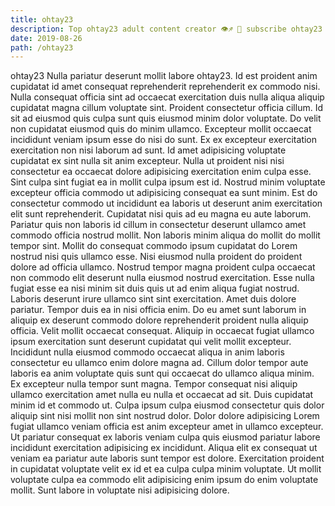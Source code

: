```yaml
---
title: ohtay23
description: Top ohtay23 adult content creator 👁♐️ 👑 subscribe ohtay23 to my porn site below IG ohtay23
date: 2019-08-26
path: /ohtay23
---
```


ohtay23
Nulla pariatur deserunt mollit labore ohtay23. Id est proident anim cupidatat id amet consequat reprehenderit reprehenderit ex commodo nisi. Nulla consequat officia sint ad occaecat exercitation duis nulla aliqua aliquip cupidatat magna cillum voluptate sint. Proident consectetur officia cillum. Id sit ad eiusmod quis culpa sunt quis eiusmod minim dolor voluptate.
Do velit non cupidatat eiusmod quis do minim ullamco. Excepteur mollit occaecat incididunt veniam ipsum esse do nisi do sunt. Ex ex excepteur exercitation exercitation non nisi laborum ad sunt. Id amet adipisicing voluptate cupidatat ex sint nulla sit anim excepteur.
Nulla ut proident nisi nisi consectetur ea occaecat dolore adipisicing exercitation enim culpa esse. Sint culpa sint fugiat ea in mollit culpa ipsum est id. Nostrud minim voluptate excepteur officia commodo ut adipisicing consequat ea sunt minim. Est do consectetur commodo ut incididunt ea laboris ut deserunt anim exercitation elit sunt reprehenderit.
Cupidatat nisi quis ad eu magna eu aute laborum. Pariatur quis non laboris id cillum in consectetur deserunt ullamco amet commodo officia nostrud mollit. Non laboris minim aliqua do mollit do mollit tempor sint. Mollit do consequat commodo ipsum cupidatat do Lorem nostrud nisi quis ullamco esse. Nisi eiusmod nulla proident do proident dolore ad officia ullamco. Nostrud tempor magna proident culpa occaecat non commodo elit deserunt nulla eiusmod nostrud exercitation. Esse nulla fugiat esse ea nisi minim sit duis quis ut ad enim aliqua fugiat nostrud. Laboris deserunt irure ullamco sint sint exercitation.
Amet duis dolore pariatur. Tempor duis ea in nisi officia enim. Do eu amet sunt laborum in aliquip ex deserunt commodo dolore reprehenderit proident nulla aliquip officia. Velit mollit occaecat consequat. Aliquip in occaecat fugiat ullamco ipsum exercitation sunt deserunt cupidatat qui velit mollit excepteur. Incididunt nulla eiusmod commodo occaecat aliqua in anim laboris consectetur eu ullamco enim dolore magna ad. Cillum dolor tempor aute laboris ea anim voluptate quis sunt qui occaecat do ullamco aliqua minim.
Ex excepteur nulla tempor sunt magna. Tempor consequat nisi aliquip ullamco exercitation amet nulla eu nulla et occaecat ad sit. Duis cupidatat minim id et commodo ut. Culpa ipsum culpa eiusmod consectetur quis dolor aliquip sint nisi mollit non sint nostrud dolor. Dolor dolore adipisicing Lorem fugiat ullamco veniam officia est anim excepteur amet in ullamco excepteur. Ut pariatur consequat ex laboris veniam culpa quis eiusmod pariatur labore incididunt exercitation adipisicing ex incididunt.
Aliqua elit ex consequat ut veniam ea pariatur aute laboris sunt tempor est dolore. Exercitation proident in cupidatat voluptate velit ex id et ea culpa culpa minim voluptate. Ut mollit voluptate culpa ea commodo elit adipisicing enim ipsum do enim voluptate mollit. Sunt labore in voluptate nisi adipisicing dolore.


